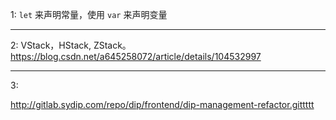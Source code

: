 1:  `let` 来声明常量，使用 `var` 来声明变量

---
2:  VStack，HStack, ZStack。 https://blog.csdn.net/a645258072/article/details/104532997

---

3:

http://gitlab.sydip.com/repo/dip/frontend/dip-management-refactor.gittttt
<!--stackedit_data:
eyJoaXN0b3J5IjpbOTA4NjQzMDQ5LDcxMzQyODg0MSwxNDg4OT
k0MjkzLDEzNzgwOTQxNDAsMTQ4ODk5NDI5MywyMDg5OTkwMTZd
fQ==
-->